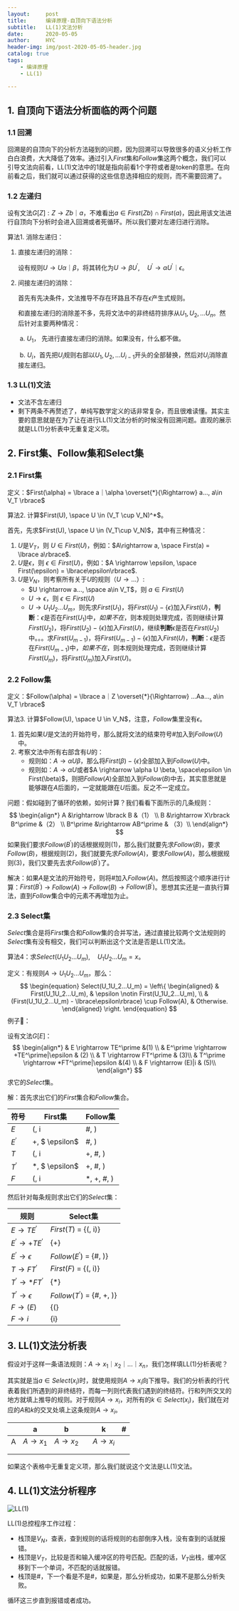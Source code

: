 ```yaml
---
layout:     post
title:      编译原理-自顶向下语法分析
subtitle:   LL(1)文法分析
date:       2020-05-05
author:     HYC
header-img: img/post-2020-05-05-header.jpg
catalog: true
tags:
    - 编译原理
    - LL(1)

---
```


## 1.  自顶向下语法分析面临的两个问题

### 1.1  回溯

回溯是的自顶向下的分析方法碰到的问题，因为回溯可以导致很多的语义分析工作白白浪费，大大降低了效率。通过引入$First$集和$Follow$集这两个概念，我们可以引导文法向前看，LL(1)文法中的1就是指向前看1个字符或者是token的意思。在向前看之后，我们就可以通过获得的这些信息选择相应的规则，而不需要回溯了。

### 1.2  左递归

设有文法$G[Z]: Z \rightarrow Zb｜a$，不难看出$a \in First(Zb) \cap First(a)$，因此用该文法进行自顶向下分析时会进入回溯或者死循环。所以我们要对左递归进行消除。

算法1. 消除左递归：

1. 直接左递归的消除：

   设有规则$U \rightarrow U\alpha｜\beta$，将其转化为$U\rightarrow \beta U^\prime, \quad U^\prime \rightarrow \alpha U^\prime｜\epsilon$。 

2. 间接左递归的消除：

   首先有先决条件，文法推导不存在环路且不存在$\epsilon$产生式规则。

   和直接左递归的消除差不多，先将文法中的非终结符排序从$U_1, U_2, ... U_n$。然后针对主要两种情况：

   ​	a.  $U_1$， 先进行直接左递归的消除。如果没有，什么都不做。

   ​	b.  $U_i$，首先把$U_i$规则右部以$U_1, U_2, ... U_{i-1}$开头的全部替换，然后对$U_i$消除直接左递归。

### 1.3  LL(1)文法

- 文法不含左递归
- 剩下两条不再赘述了，单纯写数学定义的话非常复杂，而且很难读懂。其实主要的意思就是在为了让在进行LL(1)文法分析的时候没有回溯问题。直观的展示就是LL(1)分析表中无重复定义项。

## 2.  First集、Follow集和Select集

### 2.1  First集

定义：$First(\alpha) = \lbrace a｜\alpha \overset{*}{\Rightarrow} a..., a\in V_T \rbrace$

算法2. 计算$First(U), \space U \in (V_T \cup V_N)^*$。

首先，先求$First(U), \space U \in (V_T\cup V_N)$，其中有三种情况：

1. $U$是$V_T$，则 $U\in First(U)$，例如：$A\rightarrow a, \space First(a) = \lbrace a\rbrace$.
2. $U$是$\epsilon$，则 $\epsilon \in First(U)$，例如：$A \rightarrow \epsilon, \space First(\epsilon) = \lbrace\epsilon\rbrace$.
3. $U$是$V_N$，则考察所有关于$U$的规则（$U \rightarrow ...$）:
   - $U \rightarrow a..., \space a\in V_T$，则 $a\in First(U)$
   - $U \rightarrow \epsilon$，则 $\epsilon \in First(U)$
   - $U \rightarrow U_1U_2...U_m$，则先求$First(U_1)$，将$First(U_1)-\lbrace \epsilon \rbrace$加入$First(U)$，**判断**：$\epsilon$是否在$First(U_1)$中，*如果不在*，则本规则处理完成，否则继续计算$First(U_2)$，将$First(U_2)-\lbrace\epsilon\rbrace$加入$First(U)$，继续**判断**$\epsilon$是否在$First(U_2)$中。。。求$First(U_{m-1})$，将$First(U_{m-1})-\lbrace \epsilon \rbrace$加入$First(U)$，**判断**：$\epsilon$是否在$First(U_{m-1})$中，*如果不在*，则本规则处理完成，否则继续计算$First(U_m)$，将$First(U_m)$加入$First(U)$。

### 2.2  Follow集

定义：$Follow(\alpha) = \lbrace a｜Z \overset{*}{\Rightarrow} ...Aa..., a\in V_T \rbrace$

算法3. 计算$Follow(U), \space U \in V_N$，注意，$Follow$集里没有$\epsilon$。

1. 首先如果$U$是文法的开始符号，那么就将文法的结束符号#加入到$Follow(U)$中。
2. 考察文法中所有右部含有$U$的：
   - 规则如：$A \rightarrow \alpha U \beta$，那么将$First(\beta)-\lbrace\epsilon\rbrace$全部加入到$Follow(U)$中。
   - 规则如：$A \rightarrow \alpha U$或者$A \rightarrow \alpha U \beta, \space\epsilon \in First(\beta)$，则把$Follow(A)$全部加入到$Follow(B)$中去，其实意思就是能够跟在$A$后面的，一定就能跟在$U$后面。反之不一定成立。

问题：假如碰到了循环的依赖，如何计算？我们看看下面所示的几条规则：
$$
\begin{align*}
  A &\rightarrow \lbrack B &（1） \\ 
  B &\rightarrow X\rbrack B^\prime &（2） \\
  B^\prime &\rightarrow AB^\prime & （3）\\
\end{align*}
$$
如果我们要求$Follow(B^\prime)$的话根据规则$(1)$，那么我们就要先求$Follow(B)$，要求$Follow(B)$，根据规则$(2)$，我们就要先求$Follow(A)$，要求$Follow(A)$，那么根据规则$(3)$，我们又要先去求$Follow(B^\prime)$了。

解决：如果$A$是文法的开始符号，则将#加入$Follow(A)$。然后按照这个顺序进行计算：$First(B^\prime)$ -> $Follow(A)$ -> $Follow(B)$ -> $Follow(B^\prime)$。思想其实还是一直执行算法，直到$Follow$集合中的元素不再增加为止。

### 2.3  Select集

$Select$集合是将$First$集合和$Follow$集的合并写法，通过直接比较两个文法规则的$Select$集有没有相交，我们可以判断出这个文法是否是LL(1)文法。

算法4：求$Select(U_1U_2...U_m),\quad U_1U_2...U_m = x$。

定义：有规则$A \rightarrow U_1U_2...U_m$，那么：
$$
\begin{equation}
Select(U_1U_2...U_m) = \left\{
	\begin{aligned}
    & First(U_1U_2...U_m), & \epsilon \notin First(U_1U_2...U_m), \\
    & (First(U_1U_2...U_m) - \lbrace\epsilon\rbrace) \cup Follow(A), & Otherwise.
  \end{aligned}	\right.
\end{equation}
$$
例子🌰：

设有文法$G[E]$：
$$
\begin{align*}
  & E \rightarrow TE^\prime &(1) \\ 
  & E^\prime \rightarrow +TE^\prime|\epsilon & (2) \\
  & T \rightarrow FT^\prime & (3)\\
  & T^\prime \rightarrow *FT^\prime|\epsilon &(4) \\
  & F \rightarrow (E)|i & (5)\\
\end{align*}
$$
求它的$Select$集。

解：首先求出它们的$First$集合和$Follow$集合。

| 符号         | First集        | Follow集   |
| ------------ | -------------- | ---------- |
| $E$          | (, i           | #, )       |
| $E^{\prime}$ | +, $ \epsilon$ | #, )       |
| $T$          | (, i           | +, #, )    |
| $T^{\prime}$ | *, $ \epsilon$ | +, #, )    |
| $F$          | (, i           | *, +, #, ) |

然后针对每条规则求出它们的$Select$集：

| 规则                        | Select集                       |
| --------------------------- | ------------------------------ |
| $E \rightarrow TE^\prime$         | $First(T)$ = {(, i)}           |
| $E^\prime \rightarrow +TE^\prime$ | {+}                            |
| $E^\prime \rightarrow \epsilon$   | $Follow(E^\prime)$ = {#, )}    |
| $T \rightarrow FT^\prime$         | $First(F)$ = {(, i)}           |
| $T^\prime \rightarrow *FT^\prime$ | {*}                            |
| $T^\prime \rightarrow \epsilon$   | $Follow(T^\prime)$ = {#, +, )} |
| $F \rightarrow (E)$               | {(}                            |
| $F \rightarrow i$                 | {i}                            |

## 3.  LL(1)文法分析表

假设对于这样一条语法规则：$A \rightarrow x_1｜x_2｜...｜x_n$，我们怎样填LL(1)分析表呢？

其实就是当$a \in Select(x_i)$时，就使用规则$A \rightarrow x_i$向下推导。我们的分析表的行代表着我们所遇到的非终结符，而每一列则代表我们遇到的终结符。行和列所交叉的地方就填上推导的规则。对于规则$A \rightarrow x_i$，对所有的$k \in Select(x_i)$，我们就在对应的$A$和$k$的交叉处填上这条规则$A \rightarrow x_i$。

|      | a             | b             |      | k             | #    |
| ---- | ------------- | ------------- | ---- | ------------- | ---- |
| A    | $A \rightarrow x_1$ | $A \rightarrow x_2$ |      | $A \rightarrow x_i$ |      |
|      |               |               |      |               |      |
|      |               |               |      |               |      |

如果这个表格中无重复定义项，那么我们就说这个文法是LL(1)文法。

## 4.  LL(1)文法分析程序

![LL(1)](http://ychu.top/img/ll1-parser.png)

LL(1)总控程序工作过程：

- 栈顶是$V_N$，查表，查到规则的话将规则的右部倒序入栈，没有查到的话就报错。
- 栈顶是$V_T$，比较是否和输入缓冲区的符号匹配。匹配的话，$V_T$出栈，缓冲区移到下一个单词，不匹配的话就报错。
- 栈顶是#，下一个看是不是#，如果是，那么分析成功，如果不是那么分析失败。

循环这三步直到报错或者成功。